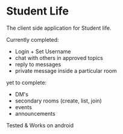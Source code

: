 # Student Life

The client side application for Student life.

Currently completed:
- Login + Set Username
- chat with others in approved topics
- reply to messages
- private message inside a particular room

yet to complete:
- DM's
- secondary rooms (create, list, join)
- events
- announcements


Tested & Works on android
